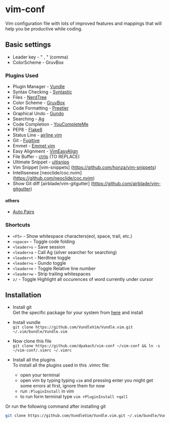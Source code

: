 # vim-conf

Vim configuration file with lots of improved features and mappings that will help you be productive while coding.

## Basic settings
- Leader key - " , " (comma)
- ColorScheme - GruvBox

### Plugins Used
- Plugin Manager - [Vundle](https://github.com/VundleVim/Vundle.vim)
- Syntax Checking - [Syntastic](https://github.com/vim-syntastic/syntastic)
- Files - [NerdTree](https://github.com/scrooloose/nerdtree)
- Color Scheme - [GruvBox](https://github.com/morhetz/gruvbox)
- Code Formatting - [Preetier](https://github.com/prettier/vim-prettier)
- Graphical Undo - [Gundo](https://github.com/sjl/gundo.vim)
- Searching - [Ag](https://github.com/rking/ag.vim)
- Code Completion - [YouCompleteMe](https://valloric.github.io/YouCompleteMe/)
- PEP8 - [Flake8](https://github.com/nvie/vim-flake8)
- Status Line - [airline vim](https://github.com/vim-airline/vim-airline)
- Git - [Fugitive](https://github.com/tpope/vim-fugitive)
- Emmet - [Emmet vim](https://github.com/mattn/emmet-vim)
- Easy Alignment - [VimEasyAlign](https://github.com/junegunn/vim-easy-align)
- File Buffer - [ctrlp](https://github.com/kien/ctrlp.vim) (TO REPLACE)
- Ultimate Snippet - [ultisnips](https://github.com/sirver/UltiSnips)
- Vim Snippet [vim-snippets] (https://github.com/honza/vim-snippets)
- Intellisenese [neoclide/coc.nvim] (https://github.com/neoclide/coc.nvim)
- Show Git diff [airblade/vim-gitgutter] (https://github.com/airblade/vim-gitgutter)


#### others
- [Auto Pairs](https://github.com/jiangmiao/auto-pairs)

### Shortcuts
- `<F5>` - Show whitespace characters(eol, space, trail, etc.)
- `<space>` - Toggle code folding
- `<leader>s` - Save session
- `<leader>a` - Call Ag (silver searcher for searching)
- `<leader>t` - Nerdtree toggle
- `<leader>u` - Gundo toggle
- `<leader>n` - Toggle Relative line number
- `<leader>w` - Strip trailing whitespaces
- `z/` - Toggle Highlight all occurences of word currently under cursor

## Installation

- Install git<br/>
  Get the specific package for your system from [here](https://git-scm.com/downloads) and install

- Install vundle<br/>
  `git clone https://github.com/VundleVim/Vundle.vim.git ~/.vim/bundle/Vundle.vim`

- Now clone this file<br/>
  `git clone https://github.com/dpakach/vim-conf ~/vim-conf && ln -s ~/vim-conf/.vimrc ~/.vimrc`

- Install all the plugins<br/>
  To install all the plugins used in this .vimrc file:
  - open your terminal
  - open vim by typing typing `vim` and pressing enter
    you might get some errors at first, ignore them for now
  - run `:PluginInstall` in vim
  - to run form terminal type `vim +PluginInstall +qall`

Or run the following command after installing git
  ``` bash
git clone https://github.com/VundleVim/Vundle.vim.git ~/.vim/bundle/Vundle.vim && git clone https://github.com/dpakach/vim-conf ~/vim-conf && ln -s ~/vim-conf/.vimrc ~/.vimrc && vim +PluginInstall +qall
```

